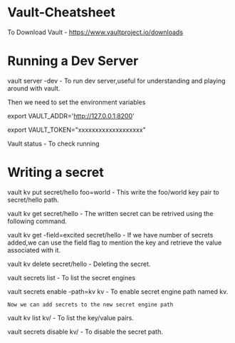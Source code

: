 # Vault-Cheatsheet

To Download Vault - https://www.vaultproject.io/downloads

# Running a Dev Server
vault server -dev - To run dev server,useful for understanding and playing around with vault.

Then we need to set the environment variables

export VAULT_ADDR='http://127.0.0.1:8200'

export VAULT_TOKEN="xxxxxxxxxxxxxxxxxxx"

Vault status - To check running

# Writing a secret

vault kv put secret/hello foo=world - This write the foo/world key pair to secret/hello path.

vault kv get secret/hello - The written secret can be retrived using the following command.

vault kv get -field=excited secret/hello - If we have number of secrets added,we can use the field flag to mention the key and retrieve the value associated with it.

vault kv delete secret/hello - Deleting the secret.

vault secrets list - To list the secret engines

vault secrets enable -path=kv kv - To enable secret engine path named kv.

```
Now we can add secrets to the new secret engine path
```

vault kv list kv/ - To list the key/value pairs.

vault secrets disable kv/ - To disable the secret path.
